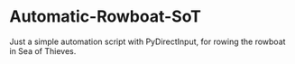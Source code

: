 # Automatic-Rowboat-SoT
Just a simple automation script with PyDirectInput, for rowing the rowboat in Sea of Thieves.
